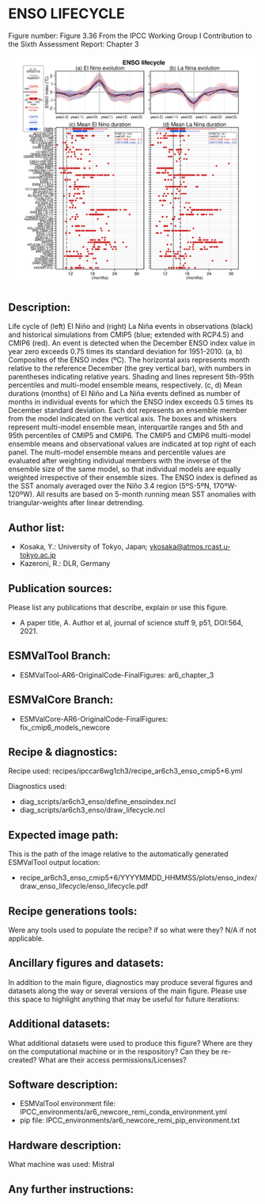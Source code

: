 
ENSO LIFECYCLE
==============

Figure number: Figure 3.36
From the IPCC Working Group I Contribution to the Sixth Assessment Report: Chapter 3

![Figure 3.36](../images/ar6_wg1_chap3_figure3_36_enso_lifecycle.png?raw=true)


Description:
------------
Life cycle of (left) El Niño and (right) La Niña events in observations (black) 
and historical simulations from CMIP5 (blue; extended with RCP4.5) and CMIP6 
(red). An event is detected when the December ENSO index value in year zero 
exceeds 0.75 times its standard deviation for 1951-2010. (a, b) Composites of 
the ENSO index (ºC). The horizontal axis represents month relative to the 
reference December (the grey vertical bar), with numbers in parentheses 
indicating relative years. Shading and lines represent 5th-95th percentiles and 
multi-model ensemble means, respectively. (c, d) Mean durations (months) of El 
Niño and La Niña events defined as number of months in individual events for 
which the ENSO index exceeds 0.5 times its December standard deviation. Each dot 
represents an ensemble member from the model indicated on the vertical axis. The 
boxes and whiskers represent multi-model ensemble mean, interquartile ranges and 
5th and 95th percentiles of CMIP5 and CMIP6. The CMIP5 and CMIP6 multi-model 
ensemble means and observational values are indicated at top right of each panel. 
The multi-model ensemble means and percentile values are evaluated after 
weighting individual members with the inverse of the ensemble size of the same 
model, so that individual models are equally weighted irrespective of their 
ensemble sizes. The ENSO index is defined as the SST anomaly averaged over the 
Niño 3.4 region (5ºS-5ºN, 170ºW-120ºW). All results are based on 5-month running 
mean SST anomalies with triangular-weights after linear detrending. 


Author list:
------------
- Kosaka, Y.: University of Tokyo, Japan; ykosaka@atmos.rcast.u-tokyo.ac.jp
- Kazeroni, R.: DLR, Germany


Publication sources:
--------------------
Please list any publications that describe, explain or use this figure. 
- A paper title, A. Author et al, journal of science stuff 9, p51, DOI:564, 2021. 


ESMValTool Branch:
------------------
- ESMValTool-AR6-OriginalCode-FinalFigures: ar6_chapter_3


ESMValCore Branch:
------------------
- ESMValCore-AR6-OriginalCode-FinalFigures: fix_cmip6_models_newcore


Recipe & diagnostics:
---------------------
Recipe used: recipes/ipccar6wg1ch3/recipe_ar6ch3_enso_cmip5+6.yml

Diagnostics used: 
- diag_scripts/ar6ch3_enso/define_ensoindex.ncl
- diag_scripts/ar6ch3_enso/draw_lifecycle.ncl


Expected image path:
--------------------
This is the path of the image relative to the automatically generated ESMValTool output location:
- recipe_ar6ch3_enso_cmip5+6/YYYYMMDD_HHMMSS/plots/enso_index/draw_enso_lifecycle/enso_lifecycle.pdf


Recipe generations tools: 
-------------------------
Were any tools used to populate the recipe? if so what were they? N/A if not applicable. 


Ancillary figures and datasets:
-------------------------------
In addition to the main figure, diagnostics may produce several figures and datasets along the way or several versions of the main figure. Please use this space to highlight anything that may be useful for future iterations:


Additional datasets:
--------------------
What additional datasets were used to produce this figure?
Where are they on the computational machine or in the respository?
Can they be re-created?
What are their access permissions/Licenses?


Software description:
---------------------
- ESMValTool environment file: IPCC_environments/ar6_newcore_remi_conda_environment.yml
- pip file: IPCC_environments/ar6_newcore_remi_pip_environment.txt


Hardware description:
---------------------
What machine was used: Mistral


Any further instructions: 
-------------------------

